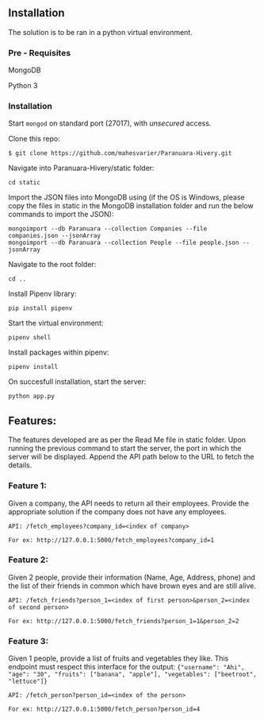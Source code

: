 ## Installation

The solution is to be ran in a python virtual environment.

### Pre - Requisites

MongoDB 

Python 3 

### Installation

Start `mongod` on standard port (27017), with _unsecured_ access. 

Clone this repo:

    $ git clone https://github.com/mahesvarier/Paranuara-Hivery.git

Navigate into Paranuara-Hivery/static folder:

    cd static

Import the JSON files into MongoDB using (if the OS is   Windows, please copy the files in static in the MongoDB installation folder and run the below commands to import the JSON):

    mongoimport --db Paranuara --collection Companies --file companies.json --jsonArray
    mongoimport --db Paranuara --collection People --file people.json --jsonArray

Navigate to the root folder:

    cd .. 

Install Pipenv library:

    pip install pipenv

Start the virtual environment:

    pipenv shell

Install packages within pipenv:

    pipenv install

On succesfull installation, start the server:

    python app.py

## Features:

The features developed are as per the Read Me file in static folder. Upon running the previous command to start the server, the port in which the server will be displayed. Append the API path below to the URL to fetch the details.

### Feature 1:
Given a company, the API needs to return all their employees. Provide the appropriate solution if the company does not have any employees.

    API: /fetch_employees?company_id=<index of company>

    For ex: http://127.0.0.1:5000/fetch_employees?company_id=1

### Feature 2:
Given 2 people, provide their information (Name, Age, Address, phone) and the list of their friends in common which have brown eyes and are still alive.

    API: /fetch_friends?person_1=<index of first person>&person_2=<index of second person>

    For ex: http://127.0.0.1:5000/fetch_friends?person_1=1&person_2=2

### Feature 3:
Given 1 people, provide a list of fruits and vegetables they like. This endpoint must respect this interface for the output: `{"username": "Ahi", "age": "30", "fruits": ["banana", "apple"], "vegetables": ["beetroot", "lettuce"]}`

    API: /fetch_person?person_id=<index of the person>

    For ex: http://127.0.0.1:5000/fetch_person?person_id=4
